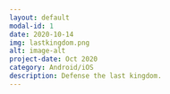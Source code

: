 ```yaml
---
layout: default
modal-id: 1
date: 2020-10-14
img: lastkingdom.png
alt: image-alt
project-date: Oct 2020
category: Android/iOS
description: Defense the last kingdom.
---
```

